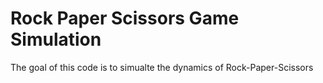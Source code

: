 # Rock Paper Scissors Game Simulation 

The goal of this code is to simualte the dynamics of Rock-Paper-Scissors 